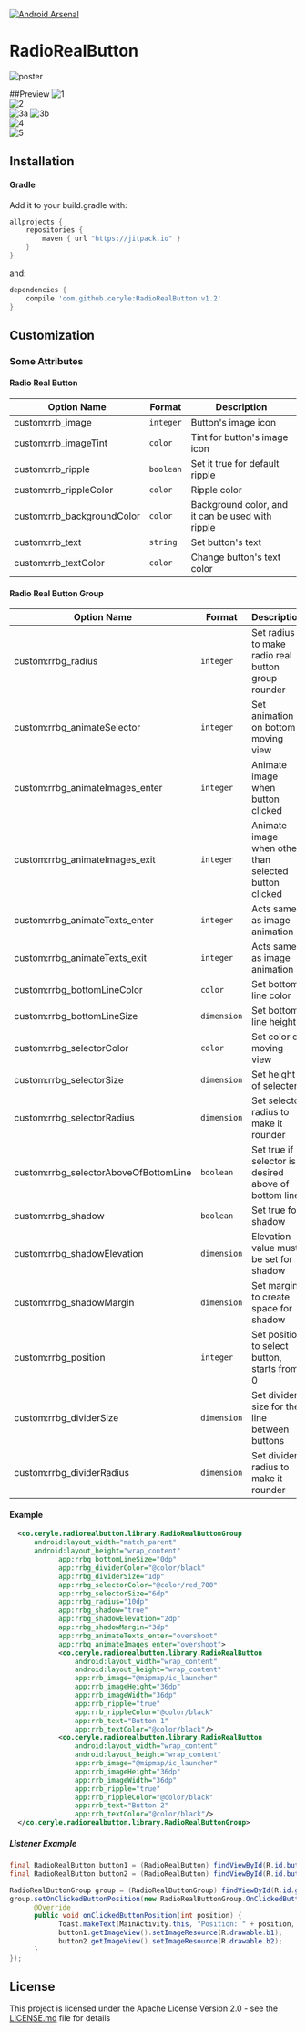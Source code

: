 [![Android Arsenal](https://img.shields.io/badge/Android%20Arsenal-RadioRealButton-green.svg?style=true)](https://android-arsenal.com/details/1/4258)
# RadioRealButton

![poster](https://cloud.githubusercontent.com/assets/20969019/18050549/f8399734-6df7-11e6-9a2c-511a22956193.png)


##Preview
![1](https://cloud.githubusercontent.com/assets/20969019/18049713/8c16bcee-6df2-11e6-90c1-e39571abb9fb.gif)
<br />
![2](https://cloud.githubusercontent.com/assets/20969019/18049723/9f86cfee-6df2-11e6-8ef4-9abf09d382d2.gif)
<br />
![3a](https://cloud.githubusercontent.com/assets/20969019/18049724/9f878100-6df2-11e6-9b3d-e3a01a59727d.gif)
![3b](https://cloud.githubusercontent.com/assets/20969019/18049725/9f887a42-6df2-11e6-8974-413950c61ed5.gif)
<br />
![4](https://cloud.githubusercontent.com/assets/20969019/18049727/9f94a222-6df2-11e6-9271-83a4ad714703.gif)
<br />
![5](https://cloud.githubusercontent.com/assets/20969019/18049726/9f8d4c8e-6df2-11e6-8819-94d82c305667.gif)


## Installation

#### Gradle

Add it to your build.gradle with:
```gradle
allprojects {
    repositories {
        maven { url "https://jitpack.io" }
    }
}
```
and:

```gradle
dependencies {
    compile 'com.github.ceryle:RadioRealButton:v1.2'
}
```

## Customization

### Some Attributes

#### Radio Real Button
| Option Name      				| Format                 | Description                              |
| ---------------- 				| ---------------------- | -----------------------------            |
| custom:rrb_image         | `integer`               |  Button's image icon    |
| custom:rrb_imageTint       | `color`               | Tint for button's image icon |
| custom:rrb_ripple 		| `boolean`		         | Set it true for default ripple  |
| custom:rrb_rippleColor     | `color`               | Ripple color       |
| custom:rrb_backgroundColor        | `color`               | Background color, and it can be used with ripple  |
| custom:rrb_text    		| `string`           | Set button's text  |
| custom:rrb_textColor			| `color`	         | Change button's text color |

#### Radio Real Button Group
| Option Name      				| Format                 | Description                              |
| ---------------- 				| ---------------------- | -----------------------------            |
| custom:rrbg_radius         | `integer`               |  Set radius to make radio real button group rounder    |
| custom:rrbg_animateSelector         | `integer`               |  Set animation on bottom moving view    |
| custom:rrbg_animateImages_enter       | `integer`               | Animate image when button clicked |
| custom:rrbg_animateImages_exit 		| `integer`		         | Animate image when other than selected button clicked  |
| custom:rrbg_animateTexts_enter     | `integer`               | Acts same as image animation       |
| custom:rrbg_animateTexts_exit        | `integer`               | Acts same as image animation  |
| custom:rrbg_bottomLineColor    		| `color`           | Set bottom line color  |
| custom:rrbg_bottomLineSize			| `dimension`	         | Set bottom line height |
| custom:rrbg_selectorColor			| `color`	         | Set color of moving view |
| custom:rrbg_selectorSize			| `dimension`	         | Set height of selecter |
| custom:rrbg_selectorRadius			| `dimension`	         | Set selector radius to make it rounder |
| custom:rrbg_selectorAboveOfBottomLine			| `boolean`	         | Set true if selector is desired above of bottom line |
| custom:rrbg_shadow			| `boolean`	         | Set true for shadow |
| custom:rrbg_shadowElevation			| `dimension`	         | Elevation value must be set for shadow |
| custom:rrbg_shadowMargin			| `dimension`	         | Set margin to create space for shadow |
| custom:rrbg_position			| `integer`	         | Set position to select button, starts from 0 |
| custom:rrbg_dividerSize			| `dimension`	         | Set divider size for the line between buttons |
| custom:rrbg_dividerRadius			| `dimension`	         | Set divider radius to make it rounder |

#### Example

```xml
  <co.ceryle.radiorealbutton.library.RadioRealButtonGroup
      android:layout_width="match_parent"
      android:layout_height="wrap_content"
            app:rrbg_bottomLineSize="0dp"
            app:rrbg_dividerColor="@color/black"
            app:rrbg_dividerSize="1dp"
            app:rrbg_selectorColor="@color/red_700"
            app:rrbg_selectorSize="6dp"
            app:rrbg_radius="10dp"
            app:rrbg_shadow="true"
            app:rrbg_shadowElevation="2dp"
            app:rrbg_shadowMargin="3dp"
            app:rrbg_animateTexts_enter="overshoot"
            app:rrbg_animateImages_enter="overshoot">
            <co.ceryle.radiorealbutton.library.RadioRealButton
                android:layout_width="wrap_content"
                android:layout_height="wrap_content"
                app:rrb_image="@mipmap/ic_launcher"
                app:rrb_imageHeight="36dp"
                app:rrb_imageWidth="36dp"
                app:rrb_ripple="true"
                app:rrb_rippleColor="@color/black"
                app:rrb_text="Button 1"
                app:rrb_textColor="@color/black"/>
            <co.ceryle.radiorealbutton.library.RadioRealButton
                android:layout_width="wrap_content"
                android:layout_height="wrap_content"
                app:rrb_image="@mipmap/ic_launcher"
                app:rrb_imageHeight="36dp"
                app:rrb_imageWidth="36dp"
                app:rrb_ripple="true"
                app:rrb_rippleColor="@color/black"
                app:rrb_text="Button 2"
                app:rrb_textColor="@color/black"/>
  </co.ceryle.radiorealbutton.library.RadioRealButtonGroup>
```

##### Listener Example
```java
final RadioRealButton button1 = (RadioRealButton) findViewById(R.id.button1);
final RadioRealButton button2 = (RadioRealButton) findViewById(R.id.button2);

RadioRealButtonGroup group = (RadioRealButtonGroup) findViewById(R.id.group);
group.setOnClickedButtonPosition(new RadioRealButtonGroup.OnClickedButtonPosition() {
      @Override
      public void onClickedButtonPosition(int position) {
            Toast.makeText(MainActivity.this, "Position: " + position, Toast.LENGTH_SHORT).show();
            button1.getImageView().setImageResource(R.drawable.b1);
            button2.getImageView().setImageResource(R.drawable.b2);
      }
});
```

## License

This project is licensed under the Apache License Version 2.0 - see the [LICENSE.md](LICENSE.md) file for details

